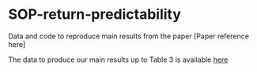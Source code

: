 # SOP-return-predictability
Data and code to reproduce main results from the paper [Paper reference here]

The data to produce our main results up to Table 3 is available [here](https://github.com/Katselas/SOP-return-predictability/blob/b57fd6fad65ccbcf6a7d46e85848cbc2ec7a39b3/PredictorDataDK_CRSPm.csv)

